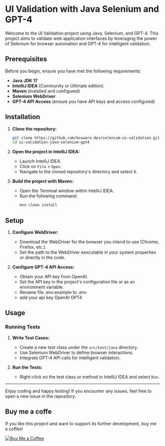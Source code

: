 # UI Validation with Java Selenium and GPT-4

Welcome to the UI Validation project using Java, Selenium, and GPT-4. This project aims to validate web application interfaces by leveraging the power of Selenium for browser automation and GPT-4 for intelligent validation.

## Prerequisites

Before you begin, ensure you have met the following requirements:
- **Java JDK 17**
- **IntelliJ IDEA** (Community or Ultimate edition)
- **Maven** (installed and configured)
- **Selenium WebDriver**
- **GPT-4 API Access** (ensure you have API keys and access configured)

## Installation

1. **Clone the repository:**
   ```bash
   git clone https://github.com/koswara-dev/selenium-ui-validation.git
   cd ui-validation-java-selenium-gpt4
   ```

2. **Open the project in IntelliJ IDEA:**
   - Launch IntelliJ IDEA.
   - Click on `File` > `Open`.
   - Navigate to the cloned repository's directory and select it.

3. **Build the project with Maven:**
   - Open the Terminal window within IntelliJ IDEA.
   - Run the following command:
     ```bash
     mvn clean install
     ```

## Setup

1. **Configure WebDriver:**
   - Download the WebDriver for the browser you intend to use (Chrome, Firefox, etc.).
   - Set the path to the WebDriver executable in your system properties or directly in the code.

2. **Configure GPT-4 API Access:**
   - Obtain your API key from OpenAI.
   - Set the API key in the project's configuration file or as an environment variable.
   - Rename file .env.example to .env
   - add your api key OpenAI GPT4

## Usage

### Running Tests

1. **Write Test Cases:**
   - Create a new test class under the `src/test/java` directory.
   - Use Selenium WebDriver to define browser interactions.
   - Integrate GPT-4 API calls for intelligent validation.

2. **Run the Tests:**
   - Right-click on the test class or method in IntelliJ IDEA and select `Run`.

---

Enjoy coding and happy testing! If you encounter any issues, feel free to open a new issue in the repository.


## Buy me a coffe

If you like this project and want to support its further development, buy me a coffee!

[![Buy Me a Coffee](https://www.buymeacoffee.com/assets/img/guidelines/download-assets-sm-1.svg)](https://www.buymeacoffee.com/kudajengke404)
